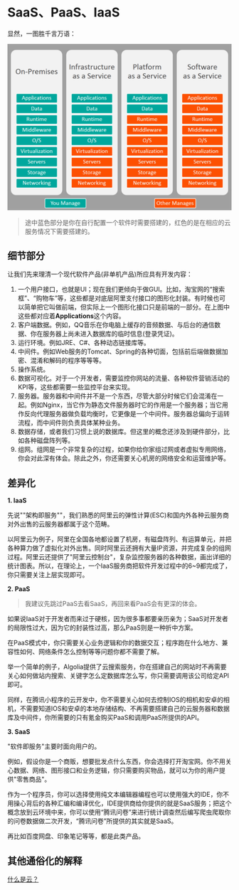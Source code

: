 # SaaS、PaaS、IaaS

显然，一图胜千言万语：

<p align="center">
    <img src="../pic/iaas-paas-saas-comparison-1024x759.jpg" alt="iaas-paas-saas"/>
</p>

> 途中蓝色部分是你在自行配置一个软件时需要搭建的，红色的是在相应的云服务情况下需要搭建的。

## 细节部分

让我们先来理清一个现代软件产品(非单机产品)所应具有开发内容：

1. 一个用户接口，也就是UI；现在我们更倾向于做GUI。比如，淘宝网的“搜索框”、“购物车”等，这些都是对底层阿里支付接口的图形化封装。有时候也可以简单把它叫做前端，但实际上一个图形化接口只是前端的一部分。在上图中这些都对应着**Applications**这个内容。
2. 客户端数据。例如，QQ音乐在你电脑上缓存的音频数据、与后台的通信数据、你在服务器上尚未进入数据库的临时信息(登录凭证)。
3. 运行环境。例如JRE、C#、各种动态链接库等。
4. 中间件。例如Web服务的Tomcat、Spring的各种切面，包括前后端做数据加密、混淆和解码的程序等等等。
5. 操作系统。
6. 数据可视化。对于一个开发者，需要监控你网站的流量、各种软件营销活动的KPI等，这些都需要一些监控平台来实现。
7. 服务器。服务器和中间件并不是一个东西，尽管大部分时候它们会混淆在一起。例如Nginx，当它作为静态文件服务器时它的作用是一个服务器；当它用作反向代理服务器做负载均衡时，它更像是一个中间件。服务器总偏向于运转流程，而中间件则负责具体某种业务。
8. 数据存储，或者我们习惯上说的数据库。但这里的概念还涉及到硬件部分，比如各种磁盘阵列等。
9. 组网。组网是一个非常复杂的过程，如果你给你家组过网或者虚拟专用网络，你会对此深有体会。除此之外，你还需要关心机房的网络安全和运营维护等。

## 差异化

**1. IaaS**

先说""架构即服务""，我们熟悉的阿里云的弹性计算(ESC)和国内外各种云服务商对外出售的云服务器都属于这个范畴。

以阿里云为例子，阿里在全国各地都设置了机房，有磁盘阵列、有运算单元，并把各种算力做了虚拟化对外出售。同时阿里云还拥有大量IP资源，并完成复杂的组网过程。阿里云还提供了"阿里云控制台"，复杂监控服务器的各种数据，画出详细的统计图表。所以，在理论上，一个IaaS服务商把软件开发过程中的6~9都完成了，你只需要关注上层实现即可。

**2. PaaS**

> 我建议先跳过PaaS去看SaaS，再回来看PaaS会有更深的体会。

如果说IaaS对于开发者而来过于硬核，因为很多事都要亲历亲为；SaaS对开发者的局限性过大，因为它的封装性过高，那么PaaS则是一种折中方案。

在PaaS模式中，你只需要关心业务逻辑和你的数据交互；程序跑在什么地方、兼容性如何、网络条件怎么控制等等问题你都不需要了解。

举一个简单的例子，Algolia提供了云搜索服务，你在搭建自己的网站时不再需要关心如何做站内搜索、关键字怎么定数据库怎么写，你只需要调用该公司给定API即可。

同样，在腾讯小程序的云开发中，你不需要关心如何去控制IOS的相机和安卓的相机，不需要知道IOS和安卓的本地存储结构、不再需要搭建自己的云服务器和数据库及中间件，你所需要的只有氪金购买PaaS和调用PaaS所提供的API。

**3. SaaS**

"软件即服务"主要时面向用户的。

例如，假设你是一个商贩，想要批发点什么东西，你会选择打开淘宝网。你不用关心数据、网络、图形接口和业务逻辑，你只需要购买物品，就可以为你的用户提供"零售商品"。

作为一个程序员，你可以选择使用纯文本编辑器编程也可以使用强大的IDE，你不用操心背后的各种汇编和编译优化，IDE提供商给你提供的就是SaaS服务；把这个概念放到云环境中来，你可以使用“腾讯问卷”来进行统计调查然后编写爬虫爬取你的问卷数据做二次开发，“腾讯问卷”所提供的其实就是SaaS。

再比如百度网盘、印象笔记等等，都是此类产品。

## 其他通俗化的解释

[什么是云？](../files/iaas-paas-saas.pdf)

